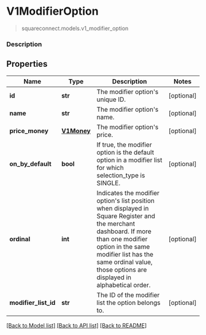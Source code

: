 # V1ModifierOption
> squareconnect.models.v1_modifier_option

### Description

## Properties
Name | Type | Description | Notes
------------ | ------------- | ------------- | -------------
**id** | **str** | The modifier option&#39;s unique ID. | [optional] 
**name** | **str** | The modifier option&#39;s name. | [optional] 
**price_money** | [**V1Money**](V1Money.md) | The modifier option&#39;s price. | [optional] 
**on_by_default** | **bool** | If true, the modifier option is the default option in a modifier list for which selection_type is SINGLE. | [optional] 
**ordinal** | **int** | Indicates the modifier option&#39;s list position when displayed in Square Register and the merchant dashboard. If more than one modifier option in the same modifier list has the same ordinal value, those options are displayed in alphabetical order. | [optional] 
**modifier_list_id** | **str** | The ID of the modifier list the option belongs to. | [optional] 

[[Back to Model list]](../README.md#documentation-for-models) [[Back to API list]](../README.md#documentation-for-api-endpoints) [[Back to README]](../README.md)


